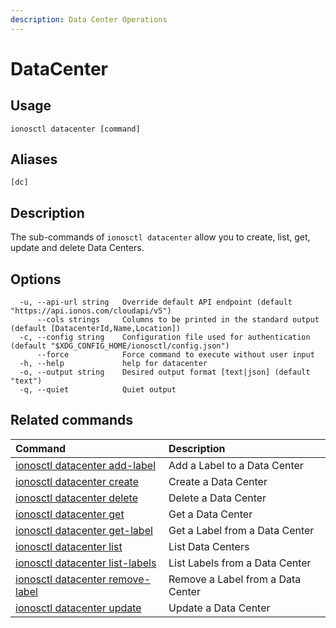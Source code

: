 ```yaml
---
description: Data Center Operations
---
```


# DataCenter

## Usage

```text
ionosctl datacenter [command]
```

## Aliases

```text
[dc]
```

## Description

The sub-commands of `ionosctl datacenter` allow you to create, list, get, update and delete Data Centers.

## Options

```text
  -u, --api-url string   Override default API endpoint (default "https://api.ionos.com/cloudapi/v5")
      --cols strings     Columns to be printed in the standard output (default [DatacenterId,Name,Location])
  -c, --config string    Configuration file used for authentication (default "$XDG_CONFIG_HOME/ionosctl/config.json")
      --force            Force command to execute without user input
  -h, --help             help for datacenter
  -o, --output string    Desired output format [text|json] (default "text")
  -q, --quiet            Quiet output
```

## Related commands

| Command | Description |
| :--- | :--- |
| [ionosctl datacenter add-label](add-label.md) | Add a Label to a Data Center |
| [ionosctl datacenter create](create.md) | Create a Data Center |
| [ionosctl datacenter delete](delete.md) | Delete a Data Center |
| [ionosctl datacenter get](get.md) | Get a Data Center |
| [ionosctl datacenter get-label](get-label.md) | Get a Label from a Data Center |
| [ionosctl datacenter list](list.md) | List Data Centers |
| [ionosctl datacenter list-labels](list-labels.md) | List Labels from a Data Center |
| [ionosctl datacenter remove-label](remove-label.md) | Remove a Label from a Data Center |
| [ionosctl datacenter update](update.md) | Update a Data Center |

